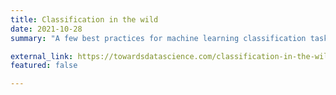 ```yaml
---
title: Classification in the wild
date: 2021-10-28
summary: "A few best practices for machine learning classification tasks."

external_link: https://towardsdatascience.com/classification-in-the-wild-4787c4ffca38
featured: false

---
```

